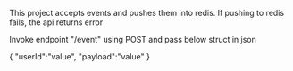 This project accepts events and pushes them into redis. If pushing to redis fails,
the api returns error

Invoke endpoint "/event" using POST and pass below struct in json

{
   "userId":"value",
   "payload":"value"
}